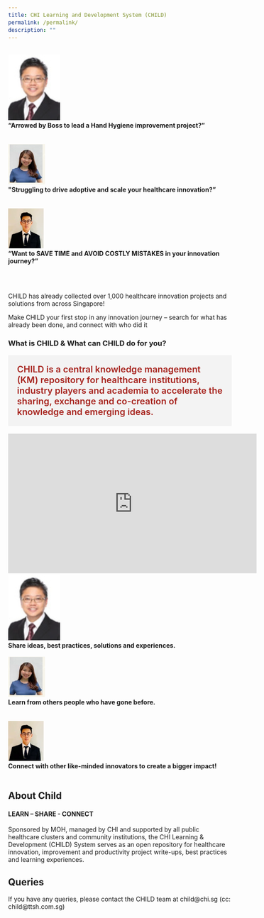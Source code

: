 ```yaml
---
title: CHI Learning and Development System (CHILD)
permalink: /permalink/
description: ""
---
```

<br>
<div class="row">
<div class="col"> 
<img alt="1st person" src="/images/Testimonials%20Pictures/mohd%20khalid.png"><br>
		<div class="header"><b>“Arrowed by Boss to lead a Hand Hygiene improvement project?” 
 </b></div><br>

<br>

</div>
	<div class="col"> 
<img alt="2nd person" src="/images/Testimonials%20Pictures/dr%20seet%20xian%20ying.png"><br>
	<div class="header"><b>"Struggling to drive adoptive and scale your healthcare innovation?”
 </b></div><br>
	
<br>

</div>
	<div class="col"> 
<a href="/initiatives/strategic-national-projects/e-payments"><img src="/images/Testimonials%20Pictures/dr%20li%20zhenghao%20kelvin.png"></a><br>
	<div class="header"><b>“Want to SAVE TIME and AVOID COSTLY MISTAKES in your innovation journey?”
</b></div><br>

<br></div></div>

CHILD  has already collected over 1,000 healthcare innovation projects and solutions from across Singapore!

Make CHILD your first stop in any innovation journey – search for what has already been done, and connect with who did it

<h3>What is CHILD &amp; What can CHILD do for you? </h3>
<div style="font-size:20px; font-weight: 600; color: #a6221c; background-color: #f3f3f3; padding: 20px 20px 20px 20px;" class="row"> CHILD is a central knowledge management (KM) repository for 
 healthcare institutions, industry players and academia to accelerate the sharing, exchange and co-creation of knowledge and emerging ideas. </div><br>
<iframe allowfullscreen="" allow="accelerometer; autoplay; clipboard-write; encrypted-media; gyroscope; picture-in-picture; web-share" frameborder="0" title="YouTube video player" src="https://www.youtube.com/embed/-_j56iZxDIg" height="315" width="560"></iframe>

<div class="row">
<div class="col"> 
<img alt="1st person" src="/images/Testimonials%20Pictures/mohd%20khalid.png"><br>
		<div class="header"><b>Share ideas, best practices, solutions and experiences.
 </b></div><br>


</div>
	<div class="col"> 
<img alt="2nd person" src="/images/Testimonials%20Pictures/dr%20seet%20xian%20ying.png"><br>
	<div class="header"><b>Learn from others people who have gone before.
 </b></div><br>
	
<br>

</div>
	<div class="col"> 
<a href="/initiatives/strategic-national-projects/e-payments"><img src="/images/Testimonials%20Pictures/dr%20li%20zhenghao%20kelvin.png"></a><br>
	<div class="header"><b>Connect with other like-minded innovators to create a bigger impact!
</b></div><br>

</div></div>
	<h2>About Child</h2>
	<div><h4>LEARN – SHARE - CONNECT</h4></div>
Sponsored by MOH, managed by CHI and supported by all public healthcare clusters and community institutions, the CHI Learning &amp; Development (CHILD) System serves as an open repository for healthcare innovation, improvement and productivity project write-ups, best practices and learning experiences.	


<h2>Queries</h2>
<div>
If you have any queries, please contact the CHILD team at child@chi.sg (cc: child@ttsh.com.sg) 




</div>